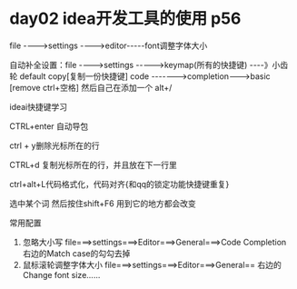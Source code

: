 # day02 idea开发工具的使用        p56

file ---->settings   ---->editor-----font调整字体大小 

自动补全设置：file ---->settings ----->keymap(所有的快捷键)  ----》小齿轮 default copy[复制一份快捷键]  code  ------->completion--->basic  [remove ctrl+空格] 然后自己在添加一个  alt+/



ideai快捷键学习

CTRL+enter 自动导包

ctrl + y删除光标所在的行

CTRL+d 复制光标所在的行，并且放在下一行里

ctrl+alt+L代码格式化，代码对齐{和qq的锁定功能快捷键重复}

选中某个词   然后按住shift+F6  用到它的地方都会改变





常用配置

1. 忽略大小写    file===>settings===>Editor===>General===>Code Completion  右边的Match case的勾勾去掉
2. 鼠标滚轮调整字体大小      file===>settings===>Editor===>General==       右边的Change  font size......
